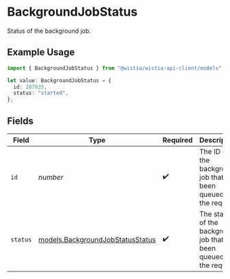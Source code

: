 # BackgroundJobStatus

Status of the background job.

## Example Usage

```typescript
import { BackgroundJobStatus } from "@wistia/wistia-api-client/models";

let value: BackgroundJobStatus = {
  id: 287035,
  status: "started",
};
```

## Fields

| Field                                                                      | Type                                                                       | Required                                                                   | Description                                                                |
| -------------------------------------------------------------------------- | -------------------------------------------------------------------------- | -------------------------------------------------------------------------- | -------------------------------------------------------------------------- |
| `id`                                                                       | *number*                                                                   | :heavy_check_mark:                                                         | The ID of the background job that's been queued for the request.           |
| `status`                                                                   | [models.BackgroundJobStatusStatus](../models/backgroundjobstatusstatus.md) | :heavy_check_mark:                                                         | The status of the background job that's been queued for the request.       |